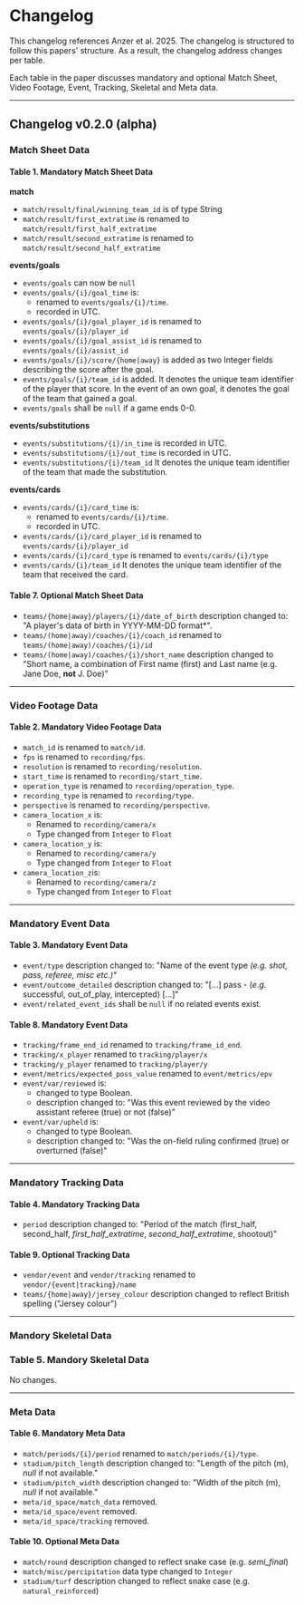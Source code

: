 # Changelog

This changelog references Anzer et al. 2025. The changelog is structured to follow this papers' structure. As a result, the changelog address changes per table. 

Each table in the paper discusses mandatory and optional Match Sheet, Video Footage, Event, Tracking, Skeletal and Meta data.

---

## Changelog v0.2.0 (alpha)

### Match Sheet Data

#### Table 1. Mandatory Match Sheet Data

**match**
- `match/result/final/winning_team_id` is of type String
- `match/result/first_extratime` is renamed to `match/result/first_half_extratime`
- `match/result/second_extratime` is renamed to `match/result/second_half_extratime`

**events/goals**
- `events/goals` can now be `null`
- `events/goals/{i}/goal_time` is:
    - renamed to `events/goals/{i}/time`.
    - recorded in UTC.
- `events/goals/{i}/goal_player_id` is renamed to `events/goals/{i}/player_id` 
- `events/goals/{i}/goal_assist_id` is renamed to `events/goals/{i}/assist_id` 
- `events/goals/{i}/score/{home|away}` is added as two Integer fields describing the score after the goal.
- `events/goals/{i}/team_id` is added. It denotes the unique team identifier of the player that score. In the event of an own goal, it denotes the goal of the team that gained a goal.
- `events/goals` shall be `null` if a game ends 0-0.

**events/substitutions**
- `events/substitutions/{i}/in_time` is recorded in UTC.
- `events/substitutions/{i}/out_time` is recorded in UTC.
- `events/substitutions/{i}/team_id` It denotes the unique team identifier of the team that made the substitution.

**events/cards**
- `events/cards/{i}/card_time` is:
    - renamed to `events/cards/{i}/time`.
    - recorded in UTC.
- `events/cards/{i}/card_player_id` is renamed to `events/cards/{i}/player_id`
- `events/cards/{i}/card_type` is renamed to `events/cards/{i}/type`
- `events/cards/{i}/team_id` It denotes the unique team identifier of the team that received the card.

#### Table 7. Optional Match Sheet Data
- `teams/{home|away}/players/{i}/date_of_birth` description changed to: "A player's data of birth in YYYY-MM-DD format*".
- `teams/(home|away)/coaches/{i}/coach_id` renamed to `teams/(home|away)/coaches/{i}/id`
- `teams/(home|away)/coaches/{i}/short_name` description changed to "Short name, a combination of First name (first) and Last name (e.g. Jane Doe, **not** J. Doe)"

----

### Video Footage Data

#### Table 2. Mandatory Video Footage Data
- `match_id` is renamed to `match/id`.
- `fps` is renamed to `recording/fps`.
- `resolution` is renamed to `recording/resolution`.
- `start_time` is renamed to `recording/start_time`.
- `operation_type` is renamed to `recording/operation_type`.
- `recording_type` is renamed to `recording/type`.
- `perspective`  is renamed to `recording/perspective`.
- `camera_location_x` is:
    - Renamed to `recording/camera/x`
    - Type changed from `Integer` to `Float`
- `camera_location_y` is:
    - Renamed to `recording/camera/y`
    - Type changed from `Integer` to `Float`
- `camera_location_z`is:
    - Renamed to `recording/camera/z`
    - Type changed from `Integer` to `Float`

----

### Mandatory Event Data

#### Table 3. Mandatory Event Data
- `event/type` description changed to: "Name of the event type _(e.g. shot, pass, referee, misc etc.)_"
- `event/outcome_detailed` description changed to: "[...] pass - (_e.g._ successful, out_of_play, intercepted) [...]"
- `event/related_event_ids` shall be `null` if no related events exist.

#### Table 8. Mandatory Event Data
- `tracking/frame_end_id` renamed to `tracking/frame_id_end`.
- `tracking/x_player` renamed to `tracking/player/x`
- `tracking/y_player` renamed to `tracking/player/y`
- `event/metrics/expected_poss_value` renamed to `event/metrics/epv`
- `event/var/reviewed` is:
    - changed to type Boolean.
    - description changed to: "Was this event reviewed by the video assistant referee (true) or not (false)"
- `event/var/upheld` is:
    - changed to type Boolean.
    - description changed to: "Was the on-field ruling confirmed (true) or overturned (false)"

----

### Mandatory Tracking Data

#### Table 4. Mandatory Tracking Data
- `period` description changed to: "Period of the match (first_half, second_half, _first_half_extratime_, _second_half_extratime_, shootout)"

#### Table 9. Optional Tracking Data
- `vendor/event` and `vendor/tracking` renamed to `vendor/{event|tracking}/name`
- `teams/{home|away}/jersey_colour` description changed to reflect British spelling ("Jersey colour")

---
### Mandory Skeletal Data

### Table 5. Mandory Skeletal Data

No changes.

---

### Meta Data

#### Table 6. Mandatory Meta Data
- `match/periods/{i}/period` renamed to `match/periods/{i}/type`.
- `stadium/pitch_length` description changed to: "Length of the pitch (m), _null_ if not available."
- `stadium/pitch_width` description changed to: "Width of the pitch (m), _null_ if not available."
- `meta/id_space/match_data` removed.
- `meta/id_space/event` removed.
- `meta/id_space/tracking` removed.

#### Table 10. Optional Meta Data
- `match/round` description changed to reflect snake case (e.g. _semi_final_)
- `match/misc/percipitation` data type changed to `Integer`
- `stadium/turf` description changed to reflect snake case (e.g. `natural_reinforced`)